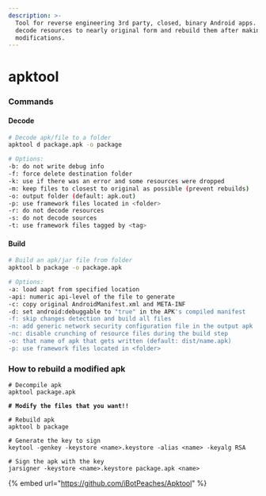 ```yaml
---
description: >-
  Tool for reverse engineering 3rd party, closed, binary Android apps. It can
  decode resources to nearly original form and rebuild them after making some
  modifications.
---
```


# apktool

### Commands

#### Decode

```bash
# Decode apk/file to a folder
apktool d package.apk -o package

# Options:
-b: do not write debug info
-f: force delete destination folder
-k: use if there was an error and some resources were dropped
-m: keep files to closest to original as possible (prevent rebuilds)
-o: output folder (default: apk.out)
-p: use framework files located in <folder>
-r: do not decode resources
-s: do not decode sources
-t: use framework files tagged by <tag>
```

#### Build

```bash
# Build an apk/jar file from folder
apktool b package -o package.apk

# Options:
-a: load aapt from specified location
-api: numeric api-level of the file to generate
-c: copy original AndroidManifest.xml and META-INF
-d: set android:debuggable to "true" in the APK's compiled manifest
-f: skip changes detection and build all files
-n: add generic network security configuration file in the output apk
-nc: disable crunching of resource files during the build step
-o: that name of apk that gets written (default: dist/name.apk)
-p: use framework files located in <folder>
```

### How to rebuild a modified apk

<pre class="language-bash"><code class="lang-bash"># Decompile apk
apktool package.apk

<strong># Modify the files that you want!!
</strong>
# Rebuild apk
apktool b package

# Generate the key to sign
keytool -genkey -keystore &#x3C;name>.keystore -alias &#x3C;name> -keyalg RSA

# Sign the apk with the key
jarsigner -keystore &#x3C;name>.keystore package.apk &#x3C;name>
</code></pre>

{% embed url="https://github.com/iBotPeaches/Apktool" %}
